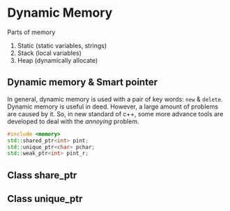 # Dynamic Memory

Parts of memory

1. Static (static variables, strings)
2. Stack (local variables)
3. Heap (dynamically allocate)

## Dynamic memory & Smart pointer

In general, dynamic memory is used with a pair of key words: `new` & `delete`.
Dynamic memory is useful in deed. However, a large amount of problems are caused by it. So, in new standard of c++, some more advance tools are developed to deal with the *annoying* problem.

```c++
#include <memory>
std::shared_ptr<int> pint;
std::unique_ptr<char> pchar;
std::weak_ptr<int> pint_r;
```

## Class share_ptr

## Class unique_ptr
